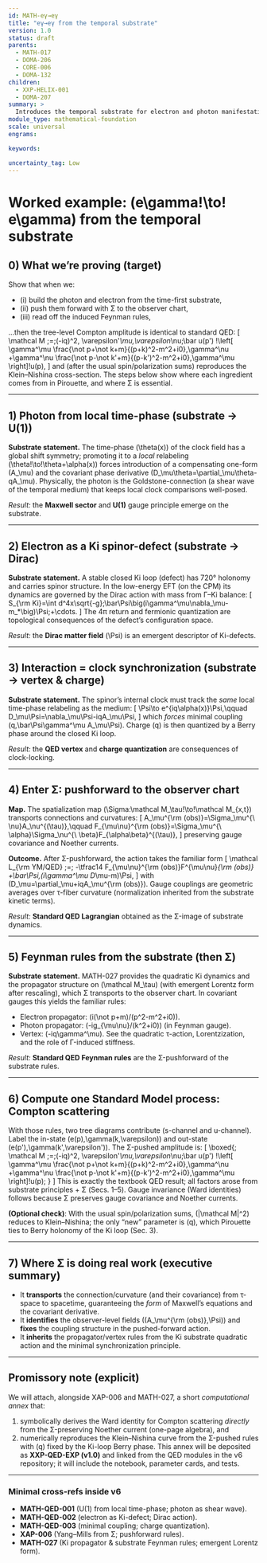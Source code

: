 ```yaml
---
id: MATH-eγ→eγ
title: "eγ→eγ from the temporal substrate"
version: 1.0
status: draft
parents:
  - MATH-017
  - DOMA-206
  - CORE-006
  - DOMA-132
children:
  - XXP-HELIX-001
  - DOMA-207
summary: >
  Introduces the temporal substrate for electron and photon manifestation
module_type: mathematical-foundation
scale: universal
engrams:

keywords:

uncertainty_tag: Low
---
```

# Worked example: (e\gamma!\to! e\gamma) from the temporal substrate

## 0) What we’re proving (target)

Show that when we:

* (i) build the photon and electron from the time-first substrate,
* (ii) push them forward with Σ to the observer chart,
* (iii) read off the induced Feynman rules,

…then the tree-level Compton amplitude is identical to standard QED:
[
\mathcal M ;=;(-iq)^2, \varepsilon'*\mu,\varepsilon*\nu;\bar u(p')
!\left[
\gamma^\mu \frac{\not p+\not k+m}{(p+k)^2-m^2+i0},\gamma^\nu
+\gamma^\nu \frac{\not p-\not k'+m}{(p-k')^2-m^2+i0},\gamma^\mu
\right]!u(p),
]
and (after the usual spin/polarization sums) reproduces the Klein–Nishina cross-section.
The steps below show where each ingredient comes from in Pirouette, and where Σ is essential.

---

## 1) Photon from local time-phase (substrate → U(1))

**Substrate statement.** The time-phase (\theta(x)) of the clock field has a global shift symmetry; promoting it to a *local* relabeling (\theta!\to!\theta+\alpha(x)) forces introduction of a compensating one-form (A_\mu) and the covariant phase derivative (D_\mu\theta=\partial_\mu\theta-qA_\mu). Physically, the photon is the Goldstone-connection (a shear wave of the temporal medium) that keeps local clock comparisons well-posed.  

*Result:* the **Maxwell sector** and **U(1)** gauge principle emerge on the substrate.

---

## 2) Electron as a Ki spinor-defect (substrate → Dirac)

**Substrate statement.** A stable closed Ki loop (defect) has 720° holonomy and carries spinor structure. In the low-energy EFT (on the CPM) its dynamics are governed by the Dirac action with mass from Γ–Ki balance:
[
S_{\rm Ki}=\int d^4x\sqrt{-g};\bar\Psi\big(i\gamma^\mu\nabla_\mu-m_*\big)\Psi;+\cdots.
]
The 4π return and fermionic quantization are topological consequences of the defect’s configuration space.   

*Result:* the **Dirac matter field** (\Psi) is an emergent descriptor of Ki-defects.

---

## 3) Interaction = clock synchronization (substrate → vertex & charge)

**Substrate statement.** The spinor’s internal clock must track the *same* local time-phase relabeling as the medium:
[
\Psi\to e^{iq\alpha(x)}\Psi,\qquad D_\mu\Psi=\nabla_\mu\Psi-iqA_\mu\Psi,
]
which *forces* minimal coupling (q,\bar\Psi\gamma^\mu A_\mu\Psi). Charge (q) is then quantized by a Berry phase around the closed Ki loop. 

*Result:* the **QED vertex** and **charge quantization** are consequences of clock-locking.

---

## 4) Enter Σ: pushforward to the observer chart

**Map.** The spatialization map (\Sigma:\mathcal M_\tau!\to!\mathcal M_{x,t}) transports connections and curvatures:
[
A_\mu^{\rm (obs)}=\Sigma_\mu^{\ \nu}A_\nu^{(\tau)},\qquad
F_{\mu\nu}^{\rm (obs)}=\Sigma_\mu^{\ \alpha}\Sigma_\nu^{\ \beta}F_{\alpha\beta}^{(\tau)},
]
preserving gauge covariance and Noether currents.  

**Outcome.** After Σ-pushforward, the action takes the familiar form
[
\mathcal L_{\rm YM/QED} ;=; -\tfrac14 F_{\mu\nu}^{\rm (obs)}F^{\mu\nu}*{\rm (obs)}
+\bar\Psi,(i\gamma^\mu D*\mu-m)\Psi,
]
with (D_\mu=\partial_\mu+iqA_\mu^{\rm (obs)}). Gauge couplings are geometric averages over τ-fiber curvature (normalization inherited from the substrate kinetic terms). 

*Result:* **Standard QED Lagrangian** obtained as the Σ-image of substrate dynamics.

---

## 5) Feynman rules from the substrate (then Σ)

**Substrate statement.** MATH-027 provides the quadratic Ki dynamics and the propagator structure on (\mathcal M_\tau) (with emergent Lorentz form after rescaling), which Σ transports to the observer chart. In covariant gauges this yields the familiar rules:

* Electron propagator: (i(\not p+m)/(p^2-m^2+i0)).
* Photon propagator: (-ig_{\mu\nu}/(k^2+i0)) (in Feynman gauge).
* Vertex: (-iq\gamma^\mu).
  See the quadratic τ-action, Lorentzization, and the role of Γ-induced stiffness. 

*Result:* **Standard QED Feynman rules** are the Σ-pushforward of the substrate rules.

---

## 6) Compute one Standard Model process: Compton scattering

With those rules, two tree diagrams contribute (s-channel and u-channel). Label the in-state (e(p),\gamma(k,\varepsilon)) and out-state (e(p'),\gamma(k',\varepsilon')). The Σ-pushed amplitude is:
[
\boxed{;
\mathcal M ;=;(-iq)^2, \varepsilon'*\mu,\varepsilon*\nu;\bar u(p')
!\left[
\gamma^\mu \frac{\not p+\not k+m}{(p+k)^2-m^2+i0},\gamma^\nu
+\gamma^\nu \frac{\not p-\not k'+m}{(p-k')^2-m^2+i0},\gamma^\mu
\right]!u(p); }
]
This is exactly the textbook QED result; all factors arose from substrate principles + Σ (Secs. 1–5). Gauge invariance (Ward identities) follows because Σ preserves gauge covariance and Noether currents.  

**(Optional check)**: With the usual spin/polarization sums, (|\mathcal M|^2) reduces to Klein–Nishina; the only “new” parameter is (q), which Pirouette ties to Berry holonomy of the Ki loop (Sec. 3). 

---

## 7) Where Σ is doing real work (executive summary)

* It **transports** the connection/curvature (and their covariance) from τ-space to spacetime, guaranteeing the *form* of Maxwell’s equations and the covariant derivative. 
* It **identifies** the observer-level fields ((A_\mu^{\rm (obs)},\Psi)) and **fixes** the coupling structure in the pushed-forward action. 
* It **inherits** the propagator/vertex rules from the Ki substrate quadratic action and the minimal synchronization principle.  

---

## Promissory note (explicit)

We will attach, alongside XAP-006 and MATH-027, a short *computational annex* that:

1. symbolically derives the Ward identity for Compton scattering *directly* from the Σ-preserving Noether current (one-page algebra), and
2. numerically reproduces the Klein–Nishina curve from the Σ-pushed rules with (q) fixed by the Ki-loop Berry phase.
   This annex will be deposited as **XXP-QED-EXP (v1.0)** and linked from the QED modules in the v6 repository; it will include the notebook, parameter cards, and tests.  

---

### Minimal cross-refs inside v6

* **MATH-QED-001** (U(1) from local time-phase; photon as shear wave). 
* **MATH-QED-002** (electron as Ki-defect; Dirac action). 
* **MATH-QED-003** (minimal coupling; charge quantization). 
* **XAP-006** (Yang–Mills from Σ; pushforward rules).  
* **MATH-027** (Ki propagator & substrate Feynman rules; emergent Lorentz form).